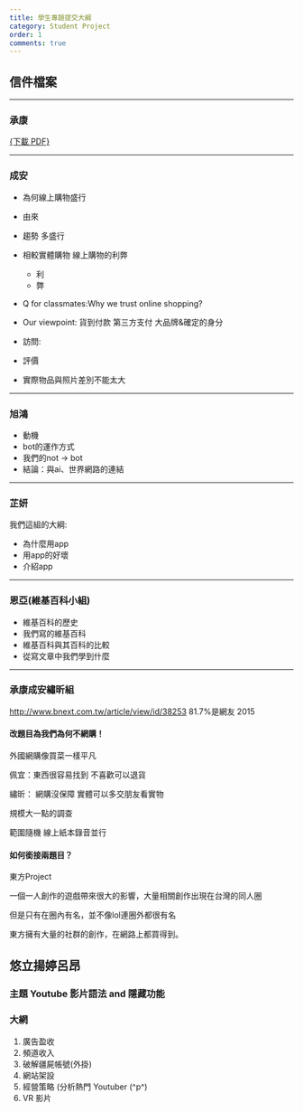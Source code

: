 ```yaml
---
title: 學生專題提交大綱
category: Student Project
order: 1
comments: true
---
```


## 信件檔案

---

### 承康
[{下載 PDF}](/icixin/files/c11_27.pdf)

---

### 成安

+ 為何線上購物盛行
+ 由來
+ 趨勢 多盛行
+ 相較實體購物 線上購物的利弊
	- 利
	- 弊

+ Q for classmates:Why we trust online shopping?
+ Our viewpoint:   貨到付款  第三方支付 大品牌&確定的身分

+ 訪問:
+ 評價
+ 實際物品與照片差別不能太大

---

### 旭鴻

+ 動機
+ bot的運作方式
+ 我們的not -> bot
+ 結論：與ai、世界網路的連結

---

### 芷妍

我們這組的大綱:

+ 為什麼用app
+ 用app的好壞
+ 介紹app

---

### 恩亞(維基百科小組)

+ 維基百科的歷史
+ 我們寫的維基百科
+ 維基百科與其百科的比較
+ 從寫文章中我們學到什麼

---

###  承康成安繡昕組

http://www.bnext.com.tw/article/view/id/38253
81.7%是網友 2015

#### 改題目為我們為何不網購！

外國網購像買菜一樣平凡

佩宜：東西很容易找到
不喜歡可以退貨

繡昕：
網購沒保障
實體可以多交朋友看實物

規模大一點的調查

範圍隨機
線上紙本錄音並行


#### 如何銜接兩題目？

東方Project

一個一人創作的遊戲帶來很大的影響，大量相關創作出現在台灣的同人圈

但是只有在圈內有名，並不像lol連圈外都很有名


東方擁有大量的社群的創作，在網路上都買得到。


## 悠立揚婷呂昂

### 主題 Youtube 影片語法 and 隱藏功能
### 大網
1. 廣告盈收
2. 頻道收入
3. 破解疆屍帳號(外掛)
4. 網站架設
5. 經營策略 (分析熱門 Youtuber (^p^)
6. VR 影片
